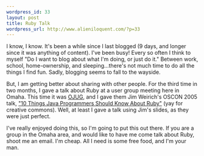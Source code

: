 ```yaml
--- 
wordpress_id: 33
layout: post
title: Ruby Talk
wordpress_url: http://www.alieniloquent.com/?p=33
---
```

I know, I know.  It's been a while since I last blogged (9 days, and longer since it was anything of content).  I've been busy!  Every so often I think to myself "Do I want to blog about what I'm doing, or just do it."  Between work, school, home-ownership, and sleeping...there's not much time to do all the things I find fun.  Sadly, blogging seems to fall to the wayside.

But, I am getting better about sharing with other people.  For the third time in two months, I gave a talk about Ruby at a user group meeting here in Omaha.  This time it was <a href="http://www.ojug.org/">OJUG</a>, and I gave them Jim Weirich's OSCON 2005 talk,  <a href="http://onestepback.org/articles/10things/">"10 Things Java Programmers Should Know About Ruby"</a> (yay for creative commons).  Well, at least I gave a talk using Jim's slides, as they were just perfect.

I've really enjoyed doing this, so I'm going to put this out there.  If you are a group in the Omaha area, and would like to have me come talk about Ruby, shoot me an email.  I'm cheap.  All I need is some free food, and I'm your man.
